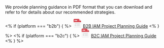 We provide planning guidance in PDF format that you can download and refer to for details about our recommended strategies. 

<% if (platform === "b2b") { %>
![](/media/articles/architecture-scenarios/planning/file_type_icons-04.png) [B2B IAM Project Planning Guide](/media/articles/architecture-scenarios/planning/B2B-Project-Planning.pdf)
<%  } %>
<% if (platform === "b2c") { %>
![](/media/articles/architecture-scenarios/planning/file_type_icons-04.png) [B2C IAM Project Planning Guide](/media/articles/architecture-scenarios/planning/B2C-Project-Planning.pdf)
<%  } %>